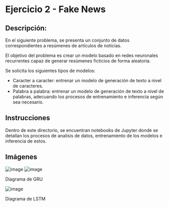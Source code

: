 # Ejercicio 2 - Fake News
## Descripción:
En el siguiente problema, se presenta un conjunto de datos correspondientes a resúmenes de artículos de noticias.

El objetivo del problema es crear un modelo basado en redes neuronales recurrentes capaz de generar resúmenes ficticios de forma aleatoria.

Se solicita  los siguientes tipos de modelos:

- Caracter a caracter: entrenar un modelo de generación de texto a nivel de caracteres.
- Palabra a palabra: entrenar un modelo de generación de texto a nivel de palabras, adecuando los procesos de entrenamiento e inferencia según sea necesario.

## Instrucciones
Dentro de este directorio, se encuentran notebooks de Jupyter donde se detallan los procesos de analisis de datos, entrenamiento de los modelos e inferencia de estos.

## Imágenes
![image](https://github.com/user-attachments/assets/dc297f11-5cd4-4025-9e43-bc496b930a15)
![image](https://github.com/user-attachments/assets/399a23a5-e5f9-4703-80cc-2522319c7405)

Diagrama de GRU

![image](https://github.com/user-attachments/assets/80231907-742a-4503-81dd-e4afa8437fd3)

Diagrama de LSTM

